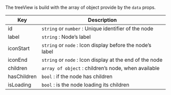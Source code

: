 The treeView is build with the array of object provide by the `data` props.

| Key         | Description                                               |
| ----------- | --------------------------------------------------------- |
| id          | `string` or `number` : Unique identifier of the node      |
| label       | `string` : Node’s label                                   |
| iconStart   | `string` or `node` : Icon display before the node’s label |
| iconEnd     | `string` or `node` : Icon display at the end of the node  |
| children    | `array of object` : children’s node, when available       |
| hasChildren | `bool` : if the node has children                         |
| isLoading   | `bool` : is the node loading its children                 |
